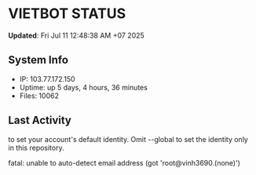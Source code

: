 # VIETBOT STATUS
**Updated**: Fri Jul 11 12:48:38 AM +07 2025

## System Info
- IP: 103.77.172.150
- Uptime: up 5 days, 4 hours, 36 minutes
- Files: 10062

## Last Activity

to set your account's default identity.
Omit --global to set the identity only in this repository.

fatal: unable to auto-detect email address (got 'root@vinh3690.(none)')
